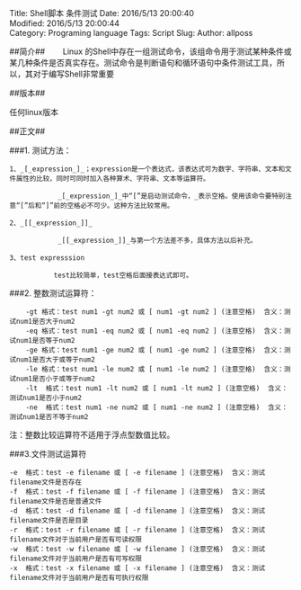Title: Shell脚本 条件测试
Date: 2016/5/13 20:00:40  
Modified: 2016/5/13 20:00:44  
Category: Programing language
Tags: Script
Slug: 
Author: allposs


##简介##
&#160; &#160; &#160; &#160;Linux 的Shell中存在一组测试命令，该组命令用于测试某种条件或某几种条件是否真实存在。测试命令是判断语句和循环语句中条件测试工具，所以，其对于编写Shell非常重要

##版本##

任何linux版本

##正文##



###1. 测试方法：

 	1、_[_expression_]_；expression是一个表达式，该表达式可为数字、字符串、文本和文件属性的比较，同时可同时加入各种算术、字符串、文本等运算符。

                _[_expression_]_中“[”是启动测试命令，_表示空格。使用该命令要特别注意“[”后和“]”前的空格必不可少。这种方法比较常用。

	2、_[[_expression_]]_

                _[[_expression_]]_与第一个方法差不多，具体方法以后补充。

	3、test expresssion

               test比较简单，test空格后面接表达式即可。

###2. 整数测试运算符：

    	-gt 格式：test num1 -gt num2 或 [ num1 -gt num2 ] (注意空格)  含义：测试num1是否大于num2
    	-eq 格式：test num1 -eq num2 或 [ num1 -eq num2 ] (注意空格)  含义：测试num1是否等于num2
    	-ge 格式：test num1 -ge num2 或 [ num1 -ge num2 ] (注意空格)  含义：测试num1是否大于或等于num2
    	-le 格式：test num1 -le num2 或 [ num1 -le num2 ] (注意空格)  含义：测试num1是否小于或等于num2
    	-lt  格式：test num1 -lt num2 或 [ num1 -lt num2 ] (注意空格)  含义：测试num1是否小于num2
    	-ne  格式：test num1 -ne num2 或 [ num1 -ne num2 ] (注意空格)  含义：测试num1是否不等于num2

注：整数比较运算符不适用于浮点型数值比较。

###3.文件测试运算符

    -e  格式：test -e filename 或 [ -e filename ] (注意空格)  含义：测试filename文件是否存在
    -f  格式：test -f filename 或 [ -f filename ] (注意空格)  含义：测试filename文件是否是普通文件
    -d  格式：test -d filename 或 [ -d filename ] (注意空格)  含义：测试filename文件是否是目录
    -r  格式：test -r filename 或 [ -r filename ] (注意空格)  含义：测试filename文件对于当前用户是否有可读权限
    -w  格式：test -w filename 或 [ -w filename ] (注意空格)  含义：测试filename文件对于当前用户是否有可写权限
    -x  格式：test -x filename 或 [ -x filename ] (注意空格)  含义：测试filename文件对于当前用户是否有可执行权限














